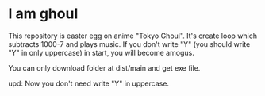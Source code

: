 # I am ghoul

This repository is easter egg on anime "Tokyo Ghoul". It's create loop which subtracts 1000-7 and plays music.
If you don't write "Y" (you should write "Y" in only uppercase)   in start, you will become amogus.


You can only download folder at dist/main and get exe file.

upd: Now you don't need write "Y" in uppercase.
